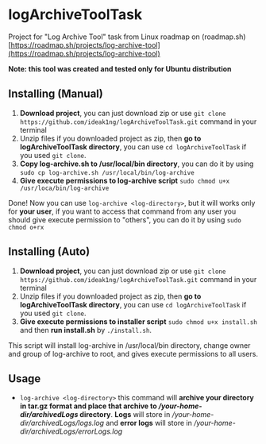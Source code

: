 # logArchiveToolTask
Project for "Log Archive Tool" task from Linux roadmap on (roadmap.sh)
[https://roadmap.sh/projects/log-archive-tool](https://roadmap.sh/projects/log-archive-tool)

**Note: this tool was created and tested only for Ubuntu distribution**

## Installing (Manual)
1. **Download project**, you can just download zip or use `git clone https://github.com/ideak1ng/logArchiveToolTask.git` command in your terminal
2. Unzip files if you downloaded project as zip, then **go to logArchiveToolTask directory**, you can use `cd logArchiveToolTask` if you used `git clone`.
3. **Copy log-archive.sh to /usr/local/bin directory**, you can do it by using `sudo cp log-archive.sh /usr/local/bin/log-archive`
4. **Give execute permissions to log-archive script** `sudo chmod u+x /usr/loca/bin/log-archive`

Done! Now you can use `log-archive <log-directory>`, but it will works only for **your user**, if you want to access that command from any user you should give execute permission to "others", you can do it by using `sudo chmod o+rx` 

## Installing (Auto)
1. **Download project**, you can just download zip or use `git clone https://github.com/ideak1ng/logArchiveToolTask.git` command in your terminal
2. Unzip files if you downloaded project as zip, then **go to logArchiveToolTask directory**, you can use `cd logArchiveToolTask` if you used `git clone`.
3. **Give execute permissions to installer script** `sudo chmod u+x install.sh` and then **run install.sh** by `./install.sh`.

This script will install log-archive in /usr/local/bin directory, change owner and group of log-archive to root, and gives execute permissions to all users.

## Usage
- `log-archive <log-directory>` this command will **archive your directory in tar.gz format and place that archive to */your-home-dir/archivedLogs* directory**. **Logs** will store in */your-home-dir/archivedLogs/logs.log* and **error logs** will store in */your-home-dir/archivedLogs/errorLogs.log*
